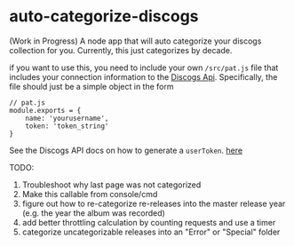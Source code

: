 # auto-categorize-discogs

(Work in Progress)
A node app that will auto categorize your discogs collection for you. Currently, this just categorizes by decade.

if you want to use this, you need to include your own `/src/pat.js` file that includes your connection information to the [Discogs Api](https://www.discogs.com/developers/#page:home,header:home-quickstart). Specifically, the file should just be a simple object in the form

```
// pat.js
module.exports = {
    name: 'yourusername',
    token: 'token_string'
}
```

See the Discogs API docs on how to generate a `userToken`. [here](https://www.discogs.com/settings/developers)

TODO:

1. Troubleshoot why last page was not categorized
2. Make this callable from console/cmd
3. figure out how to re-categorize re-releases into the master release year (e.g. the year the album was recorded)
4. add better throttling calculation by counting requests and use a timer
5. categorize uncategorizable releases into an "Error" or "Special" folder